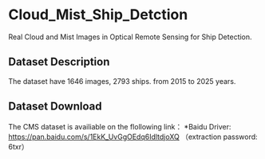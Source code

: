 # Cloud_Mist_Ship_Detction
Real Cloud and Mist Images in Optical Remote Sensing for Ship Detection. 
## Dataset Description
The dataset have 1646 images, 2793 ships. from 2015 to 2025 years. 
## Dataset Download
The CMS dataset is availiable on the flollowing link：
*Baidu Driver: https://pan.baidu.com/s/1EkK_UvGgOEdq6IdltdjoXQ （extraction password: 6txr）
